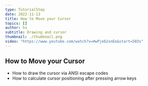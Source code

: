 ```yaml
---
type: TutorialStep
date: 2022-11-13
title: How to Move your Cursor
topics: []
author: hs
subtitle: Drawing and cursor
thumbnail: ./thumbnail.png
video: "https://www.youtube.com/watch?v=HwPjeb2xnEo&start=503s"
---
```


## How to Move your Cursor

- How to draw the cursor via ANSI escape codes
- How to calculate cursor positioning after pressing arrow keys
